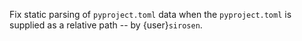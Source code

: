 Fix static parsing of `pyproject.toml` data when the `pyproject.toml` is
supplied as a relative path -- by {user}`sirosen`.
